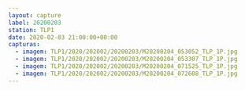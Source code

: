 ```yaml
---
layout: capture
label: 20200203
station: TLP1
date: 2020-02-03 21:00:00+00:00
capturas:
  - imagem: TLP1/2020/202002/20200203/M20200204_053052_TLP_1P.jpg
  - imagem: TLP1/2020/202002/20200203/M20200204_053307_TLP_1P.jpg
  - imagem: TLP1/2020/202002/20200203/M20200204_071525_TLP_1P.jpg
  - imagem: TLP1/2020/202002/20200203/M20200204_072608_TLP_1P.jpg
---
```

